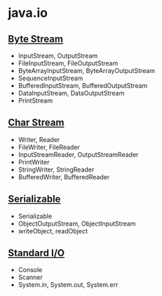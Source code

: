 # __java.io__

## [Byte Stream](./bytestream "Byte Stream")

- InputStream, OutputStream
- FileInputStream, FileOutputStream
- ByteArrayInputStream, ByteArrayOutputStream
- SequenceInputStream
- BufferedInputStream, BufferedOutputStream
- DataInputStream, DataOutputStream
- PrintStream

## [Char Stream](./charstream "char Stream")
- Writer, Reader
- FileWriter, FileReader
- InputStreamReader, OutputStreamReader
- PrintWriter
- StringWriter, StringReader
- BufferedWriter, BufferedReader

## [Serializable](./serialization "serialization")
- Serializable
- ObjectOutputStream, ObjectInputStream
- writeObject, readObject

## [Standard I/O](./stdio "stdio")
- Console
- Scanner
- System.in, System.out, System.err
